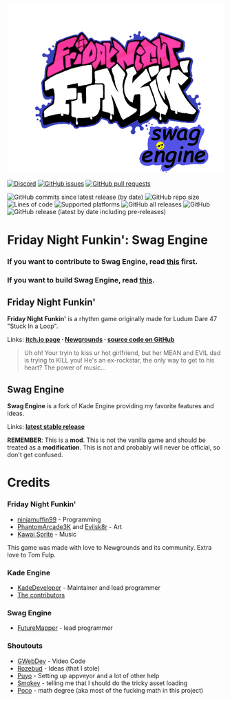 
![Kade Engine logo](https://github.com/Swag-Engine/Swag-Engine/blob/master/assets/preload/images/SwagEngine.png)

[![Discord](https://img.shields.io/discord/863958082488500234?label=discord)](https://discord.gg/FSrD2NSQRY) [![GitHub issues](https://img.shields.io/github/issues/Swag-Engine/Swag-Engine)](https://github.com/Swag-Engine/Swag-Engine/issues) [![GitHub pull requests](https://img.shields.io/github/issues-pr/Swag-Engine/Swag-Engine)](https://github.com/Swag-Engine/Swag-Engine/pulls)

![GitHub commits since latest release (by date)](https://img.shields.io/github/commits-since/Swag-Engine/Swag-Engine/latest) ![GitHub repo size](https://img.shields.io/github/repo-size/Swag-Engine/Swag-Engine) ![Lines of code](https://img.shields.io/tokei/lines/github/Swag-Engine/Swag-Engine) ![Supported platforms](https://img.shields.io/badge/supported%20platforms-windows%2C%20macOS%2C%20linux%2C%20html5-blue) ![GitHub all releases](https://img.shields.io/github/downloads/Swag-Engine/Swag-Engine/total) ![GitHub](https://img.shields.io/github/license/Swag-Engine/Swag-Engine) ![GitHub release (latest by date including pre-releases)](https://img.shields.io/github/v/release/Swag-Engine/Swag-Engine?include_prereleases&label=latest%20version) 

# Friday Night Funkin': Swag Engine

### If you want to contribute to Swag Engine, read [this](https://github.com/Swag-Engine/Swag-Engine/blob/stable/CONTRIBUTING.md) first.
### If you want to build Swag Engine, read [this](https://github.com/Swag-Engine/Swag-Engine/blob/stable/docs/building.md).

## Friday Night Funkin'
**Friday Night Funkin'** is a rhythm game originally made for Ludum Dare 47 "Stuck In a Loop".

Links: **[itch.io page](https://ninja-muffin24.itch.io/funkin) ⋅ [Newgrounds](https://www.newgrounds.com/portal/view/770371) ⋅ [source code on GitHub](https://github.com/ninjamuffin99/Funkin)**
> Uh oh! Your tryin to kiss ur hot girlfriend, but her MEAN and EVIL dad is trying to KILL you! He's an ex-rockstar, the only way to get to his heart? The power of music... 

## Swag Engine
**Swag Engine** is a fork of Kade Engine providing my favorite features and ideas.

Links: **[latest stable release](https://github.com/Swag-Engine/Swag-Engine/releases/latest)**

**REMEMBER**: This is a **mod**. This is not the vanilla game and should be treated as a **modification**. This is not and probably will never be official, so don't get confused.

# Credits
### Friday Night Funkin'
 - [ninjamuffin99](https://twitter.com/ninja_muffin99) - Programming
 - [PhantomArcade3K](https://twitter.com/phantomarcade3k) and [Evilsk8r](https://twitter.com/evilsk8r) - Art
 - [Kawai Sprite](https://twitter.com/kawaisprite) - Music

This game was made with love to Newgrounds and its community. Extra love to Tom Fulp.
### Kade Engine
- [KadeDeveloper](https://twitter.com/KadeDeveloper) - Maintainer and lead programmer
- [The contributors](https://github.com/Swag-Engine/Swag-Engine/graphs/contributors)

### Swag Engine
- [FutureMapper](https://twitter.com/AndShibe) - lead programmer



### Shoutouts
- [GWebDev](https://github.com/GrowtopiaFli) - Video Code
- [Rozebud](https://github.com/ThatRozebudDude) - Ideas (that I stole)
- [Puyo](https://github.com/puyoxyz) - Setting up appveyor and a lot of other help
- [Smokey](https://github.com/Smokey555) - telling me that I should do the tricky asset loading
- [Poco](https://github.com/poco0317) - math degree (aka most of the fucking math in this project)
